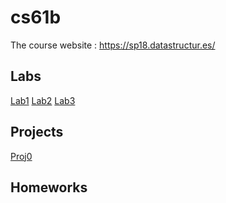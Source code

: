 # cs61b 

The course website : https://sp18.datastructur.es/ 

## Labs
[Lab1](https://github.com/ruhuang2001/cs61b/tree/master/lab1)
[Lab2](https://github.com/ruhuang2001/cs61b/tree/master/lab2)
[Lab3](https://github.com/ruhuang2001/cs61b/tree/master/lab3)

## Projects
[Proj0](https://github.com/ruhuang2001/cs61b/tree/master/proj0)

## Homeworks

